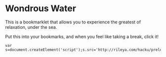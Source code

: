 Wondrous Water
==============

This is a bookmarklet that allows you to experience the greatest of relaxation, under the sea.

Put this into your bookmarks, and when you feel like taking a break, click it!

```
var s=document.createElement('script');s.src='http://rileya.com/hacku/preload.js';document.body.appendChild(s);void(0);
```
